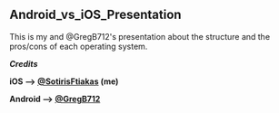 ## Android_vs_iOS_Presentation
This is my and @GregB712's presentation about the structure and the pros/cons of each operating system.

***Credits***

**iOS --> [@SotirisFtiakas](https://github.com/SotirisFtiakas) (me)**

**Android --> [@GregB712](https://github.com/GregB712)**
